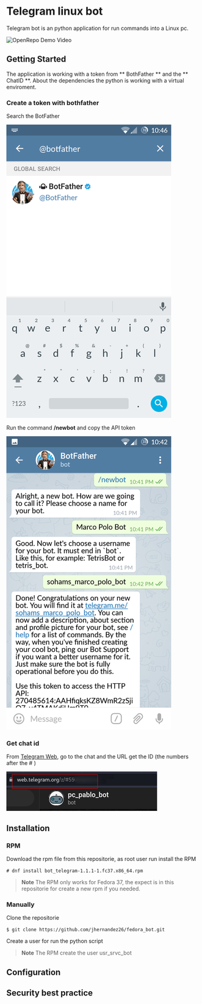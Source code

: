 # Telegram linux bot
Telegram bot is an python application for run commands into a Linux pc.


![OpenRepo Demo Video](https://github.com/jhernandez26/fedora_bot/blob/developer/documentacion/img/demo.gif?raw=true)

## Getting Started
The application is working with a token from ** BothFather ** and the ** ChatID **. About the dependencies the python is working with a virtual enviroment.

### Create a token with bothfather
Search the BotFather    


![BotFather search](https://github.com/jhernandez26/fedora_bot/blob/developer/documentacion/img/telegram_1.png)

Run the command **/newbot** and copy the API token

![BotFather search](https://github.com/jhernandez26/fedora_bot/blob/developer/documentacion/img/telegram_3.png)

### Get chat id
From [Telegram Web](https://web.telegram.org/z/), go to the chat and the URL get the ID (the numbers after the # )

![Chat ID](https://github.com/jhernandez26/fedora_bot/blob/developer/documentacion/img/chat_id.png)



## Installation
### RPM
Download the rpm file from this repositorie, as root user run install the RPM

    # dnf install bot_telegram-1.1.1-1.fc37.x86_64.rpm

>**Note**
>The RPM only works for Fedora 37, the expect is in this repositorie for create a new rpm if you needed.

### Manually

Clone the repositorie 

    $ git clone https://github.com/jhernandez26/fedora_bot.git

Create a user for run the python script
>**Note**
>The RPM create the user usr_srvc_bot


## Configuration
## Security best practice
